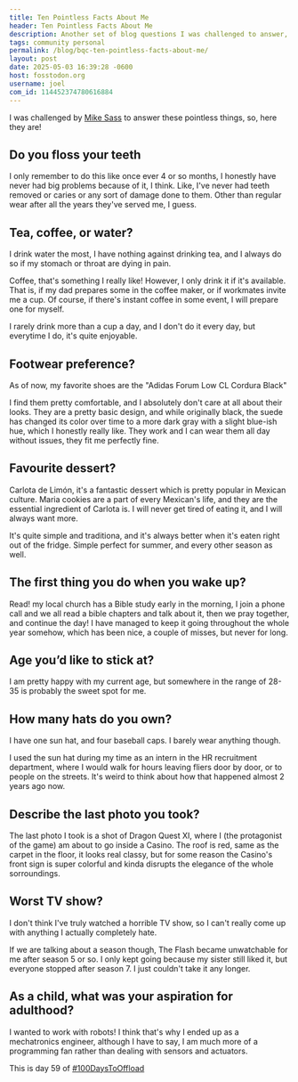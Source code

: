 ```yaml
---
title: Ten Pointless Facts About Me
header: Ten Pointless Facts About Me
description: Another set of blog questions I was challenged to answer, this time, pointless facts about myself! Let's go
tags: community personal
permalink: /blog/bqc-ten-pointless-facts-about-me/
layout: post
date: 2025-05-03 16:39:28 -0600
host: fosstodon.org
username: joel
com_id: 114452374780616884
---
```


I was challenged by [Mike Sass](https://shellsharks.com/bqc-ten-pointless-facts) to answer these pointless things, so, here they are!

## Do you floss your teeth

I only remember to do this like once ever 4 or so months, I honestly have never had big problems because of it, I think. Like, I've never had teeth removed or caries or any sort of damage done to them. Other than regular wear after all the years they've served me, I guess.

## Tea, coffee, or water?

I drink water the most, I have nothing against drinking tea, and I always do so if my stomach or throat are dying in pain.

Coffee, that's something I really like! However, I only drink it if it's available. That is, if my dad prepares some in the coffee maker, or if workmates invite me a cup. Of course, if there's instant coffee in some event, I will prepare one for myself.

I rarely drink more than a cup a day, and I don't do it every day, but everytime I do, it's quite enjoyable.

## Footwear preference?

As of now, my favorite shoes are the "Adidas Forum Low CL Cordura Black"

I find them pretty comfortable, and I absolutely don't care at all about their looks. They are a pretty basic design, and while originally black, the suede has changed its color over time to a more dark gray with a slight blue-ish hue, which I honestly really like. They work and I can wear them all day without issues, they fit me perfectly fine.

## Favourite dessert?

Carlota de Limón, it's a fantastic dessert which is pretty popular in Mexican culture. Maria cookies are a part of every Mexican's life, and they are the essential ingredient of Carlota is. I will never get tired of eating it, and I will always want more.

It's quite simple and traditiona, and it's always better when it's eaten right out of the fridge. Simple perfect for summer, and every other season as well.

## The first thing you do when you wake up?

Read! my local church has a Bible study early in the morning, I join a phone call and we all read a bible chapters and talk about it, then we pray together, and continue the day! I have managed to keep it going throughout the whole year somehow, which has been nice, a couple of misses, but never for long.

## Age you’d like to stick at?

I am pretty happy with my current age, but somewhere in the range of 28-35 is probably the sweet spot for me.

## How many hats do you own?

I have one sun hat, and four baseball caps. I barely wear anything though.

I used the sun hat during my time as an intern in the HR recruitment department, where I would walk for hours leaving fliers door by door, or to people on the streets. It's weird to think about how that happened almost 2 years ago now.

## Describe the last photo you took?

The last photo I took is a shot of Dragon Quest XI, where I (the protagonist of the game) am about to go inside a Casino. The roof is red, same as the carpet in the floor, it looks real classy, but for some reason the Casino's front sign is super colorful and kinda disrupts the elegance of the whole sorroundings.

## Worst TV show?

I don't think I've truly watched a horrible TV show, so I can't really come up with anything I actually completely hate.

If we are talking about a season though, The Flash became unwatchable for me after season 5 or so. I only kept going because my sister still liked it, but everyone stopped after season 7. I just couldn't take it any longer.

## As a child, what was your aspiration for adulthood?

I wanted to work with robots! I think that's why I ended up as a mechatronics engineer, although I have to say, I am much more of a programming fan rather than dealing with sensors and actuators.

This is day 59 of [#100DaysToOffload](https://100daystooffload.com)
